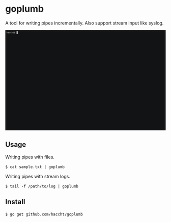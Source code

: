 # goplumb
A tool for writing pipes incrementally. Also support stream input like syslog.

![screencast](demo.gif)

## Usage
Writing pipes with files.
```
$ cat sample.txt | goplumb
```

Writing pipes with stream logs.
```
$ tail -f /path/to/log | goplumb
```

## Install
```
$ go get github.com/haccht/goplumb
```
